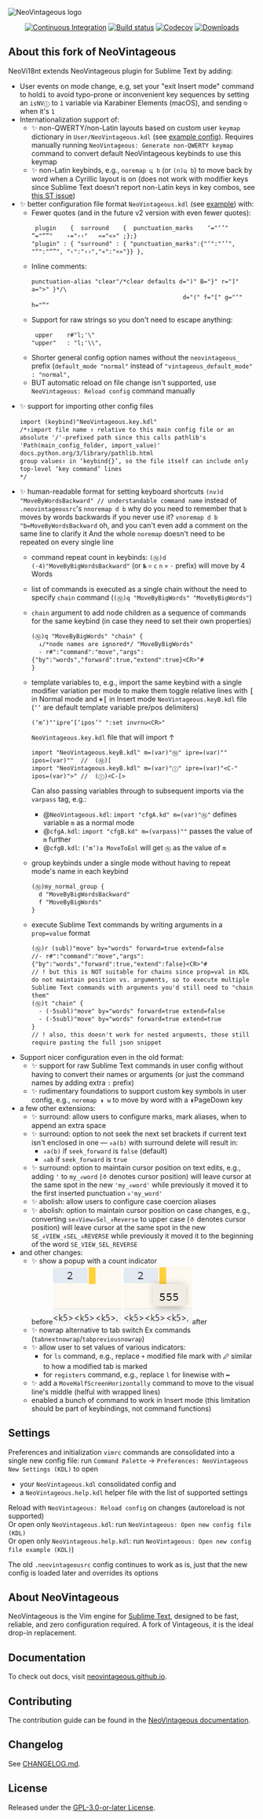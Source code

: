 ![NeoVintageous logo](res/neovintageous.png)

<p align="center">
    <a href="https://github.com/NeoVintageous/NeoVintageous/actions/workflows/ci.yml"><img alt="Continuous Integration" src="https://github.com/NeoVintageous/NeoVintageous/actions/workflows/ci.yml/badge.svg?branch=master"></a>
    <a href="https://ci.appveyor.com/project/gerardroche/neovintageous"><img alt="Build status" src="https://ci.appveyor.com/api/projects/status/g4pkv4ws1k2r1xna?svg=true"></a>
    <a href="https://codecov.io/gh/NeoVintageous/NeoVintageous"><img alt="Codecov" src="https://codecov.io/gh/NeoVintageous/NeoVintageous/branch/master/graph/badge.svg?token=PAaE5LdlOR"></a>
    <a href="https://packagecontrol.io/packages/NeoVintageous"><img alt="Downloads" src="https://img.shields.io/packagecontrol/dt/NeoVintageous.svg?style=flat-square"></a>
</p>

## About this fork of NeoVintageous

NeoVi18nt extends NeoVintageous plugin for Sublime Text by adding:
  - User events on mode change, e.g, set your "exit Insert mode" command to hold<kbd>i</kbd> to avoid typo-prone or inconvenient key sequences by setting an `isNVⓘ` to `1` variable via Karabiner Elements (macOS), and sending <kbd>⎋</kbd> when it's `1`
  - Internationalization support of:
    + :sparkles: non-QWERTY/non-Latin layouts based on custom user `keymap` dictionary in `User/NeoVintageous.kdl` (see [example config](./NeoVintageous.help.kdl)). Requires manually running `NeoVintageous: Generate non-QWERTY keymap` command to convert default NeoVintageous keybinds to use this keymap
    + :sparkles: non-Latin keybinds, e.g., `noremap ц b` (or `(n)ц b`) to move back by word when a Cyrillic layout is on (does not work with modifier keys since Sublime Text doesn't report non-Latin keys in key combos, see [this ST issue](https://github.com/sublimehq/sublime_text/issues/5980))
  - :sparkles: better configuration file format `NeoVintageous.kdl` (see [example](./NeoVintageous.help.kdl)) with:
    + Fewer quotes (and in the future v2 version with even fewer quotes):
      ```
       plugin    {  surround    {  punctuation_marks    ‘="‘’"    “="“”"    ‹="‹›"   «="«»" ;};}
      "plugin" : { "surround" : { "punctuation_marks":{"‘":"‘’", "“":"“”", "‹":"‹›","«":"«»"}} },
      ```
    + Inline comments:
      ```
      punctuation-alias "clear"/*clear defaults d=")" B="}" r="]" a=">" }*/\
                                                 d="(" f="[" g="‘" h="“"
      ```
    + Support for raw strings so you don't need to escape anything:
      ```
       upper 	r#"l;'\"
      "upper"	: "l;'\\",
      ```
    + Shorter general config option names without the `neovintageous_` prefix (`default_mode "normal"` instead of `"vintageous_default_mode" : "normal",`
    - BUT automatic reload on file change isn't supported, use `NeoVintageous: Reload config` command manually
  + :sparkles: support for importing other config files
    ```
    import (keybind)"NeoVintageous.key.kdl"
    /*↑import file name ↑ relative to this main config file or an absolute '/'-prefixed path since this calls pathlib's 'Path(main_config_folder, import_value)' docs.python.org/3/library/pathlib.html
    group values↑ in ‘keybind{}’, so the file itself can include only top-level ‘key command’ lines
    */
    ```
  + :sparkles: human-readable format for setting keyboard shortcuts
    `(nv)d "MoveByWordsBackward" // understandable command name`
    instead of `.neovintageousrc`'s
    `nnoremap d b` why do you need to remember that `b` moves by words backwards if you never use it?
    `vnoremap d b "b=MoveByWordsBackward` oh, and you can't even add a comment on the same line to clarify it
    And the whole `noremap` doesn't need to be repeated on every single line
    + command repeat count in keybinds: `(Ⓝ)d (⋅4)"MoveByBigWordsBackward"` (or `№` `⌗` `c` `n` `×` `⋅` prefix) will move by 4 Words
    + list of commands is executed as a single chain without the need to specify `chain` command (`(Ⓝ)q "MoveByBigWords" "MoveByBigWords"`)
    + `chain` argument to add node children as a sequence of commands for the same keybind (in case they need to set their own properties)
      ```kdl
      (Ⓝ)q "MoveByBigWords" "chain" {
        ↓/*node names are ignored*/ "MoveByBigWords"
        - r#":"command":"move","args":{"by":"words","forward":true,"extend":true}<CR>"#
      }
      ```
    + template variables to, e.g., import the same keybind with a single modifier variation per mode to make them toggle relative lines with <kbd>[</kbd> in Normal mode and <kbd>⎈</kbd><kbd>[</kbd> in Insert mode
      `NeoVintageous.keyB.kdl` file (`‘’` are default template variable pre/pos delimiters)
      ```kdl
      (‘m’)"‘ipre’[‘ipos’" ":set invrnu<CR>"
      ```
      `NeoVintageous.key.kdl` file that will import ↑
      ```kdl
      import "NeoVintageous.keyB.kdl" m=(var)"Ⓝ" ipre=(var)""    ipos=(var)""  //  (Ⓝ)[
      import "NeoVintageous.keyB.kdl" m=(var)"ⓘ" ipre=(var)"<C-" ipos=(var)">" //  (ⓘ)<C-[>
      ```
      Can also passing variables through to subsequent imports via the `varpass` tag, e.g.:
        - @`NeoVintageous.kdl`: `import "cfgA.kd" m=(var)"Ⓝ"` defines variable `m` as a normal mode
        - @`cfgA.kdl`: `import "cfgB.kd" m=(varpass)""` passes the value of `m` further
        - @`cfgB.kdl`: `(‘m’)a MoveToEol` will get `Ⓝ` as the value of `m`

    + group keybinds under a single mode without having to repeat mode's name in each keybind
      ```kdl
      (Ⓝ)my_normal_group {
        d "MoveByBigWordsBackward"
        f "MoveByBigWords"
      }
      ```
    + execute Sublime Text commands by writing arguments in a `prop=value` format
      ```kdl
      (Ⓝ)r (subl)"move" by="words" forward=true extend=false
      //- r#":"command":"move","args":{"by":"words","forward":true,"extend":false}<CR>"#
      // ! but this is NOT suitable for chains since prop=val in KDL do not maintain position vs. arguments, so to execute multiple Sublime Text commands with arguments you'd still need to "chain them"
      (Ⓝ)t "chain" {
        - (⋅5subl)"move" by="words" forward=true extend=false
        - (⋅5subl)"move" by="words" forward=true extend=true
      }
      // ! also, this doesn't work for nested arguments, those still require pasting the full json snippet
      ```
  - Support nicer configuration even in the old format:
    + :sparkles: support for raw Sublime Text commands in user config without having to convert their names or arguments (or just the command names by adding extra `:` prefix)
    + :sparkles: rudimentary foundations to support custom key symbols in user config, e.g., `noremap ⇟ w` to move by word with a <kbd>⇟</kbd>PageDown key
  - a few other extensions:
    + :sparkles: surround: allow users to configure marks, mark aliases, when to append an extra space
    + :sparkles: surround: option to not seek the next set brackets if current text isn't enclosed in one — `⎀a(b)` with surround  delete will result in:
      - `⎀a(b)` if `seek_forward` is `false` (default)
      - `⎀ab`   if `seek_forward` is `true`
    + :sparkles: surround: option to maintain cursor position on text edits, e.g., adding `'` to `my_⎀word` (⎀ denotes cursor position) will leave cursor at the same spot in the new `'my_⎀word'` while previously it moved it to the first inserted punctuation `⎀'my_word'`
    + :sparkles: abolish: allow users to configure case coercion aliases
    + :sparkles: abolish: option to maintain cursor position on case changes, e.g., converting `se⎀View⎀Sel_⎀Reverse` to upper case (⎀ denotes cursor position) will leave cursor at the same spot in the new `SE_⎀VIEW_⎀SEL_⎀REVERSE` while previously it moved it to the beginning of the word `SE_VIEW_SEL_REVERSE`
  - and other changes:
    + :sparkles: show a popup with a count indicator<br/>before![before](./doc/img/count_popup_before.png) ![after](./doc/img/count_popup_after.png)after
    + :sparkles: nowrap alternative to tab switch Ex commands (`tabnextnowrap`/`tabpreviousnowrap`)
    + :sparkles: allow user to set values of various indicators:
      + for `ls` command, e.g., replace `+` modified file mark with `🖉` similar to how a modified tab is marked
      + for `registers` command, e.g., replace `l` for linewise with `━`
    + :sparkles: add a `MoveHalfScreenHorizontally` command to move to the visual line's middle (helful with wrapped lines)
    + enabled a bunch of command to work in Insert mode (this limitation should be part of keybindings, not command functions)

## Settings

Preferences and initialization `vimrc` commands are consolidated into a single new config file: run `Command Palette` → `Preferences: NeoVintageous New Settings (KDL)` to open
  - your `NeoVintageous.kdl` consolidated config and
  - a `NeoVintageous.help.kdl` helper file with the list of supported settings

Reload with `NeoVintageous: Reload config` on changes (autoreload is not supported)<br/>
Or open only `NeoVintageous.kdl`: run `NeoVintageous: Open new config file (KDL)`<br/>
Or open only `NeoVintageous.help.kdl`: run `NeoVintageous: Open new config file example (KDL)`)

The old `.neovintageousrc` config continues to work as is, just that the new config is loaded later and overrides its options

## About NeoVintageous

NeoVintageous is the Vim engine for [Sublime Text](https://www.sublimetext.com/), designed to be fast, reliable, and zero configuration required. A fork of Vintageous, it is the ideal drop-in replacement.

## Documentation

To check out docs, visit [neovintageous.github.io](https://neovintageous.github.io).

## Contributing

The contribution guide can be found in the [NeoVintageous documentation](https://neovintageous.github.io/contributing).

## Changelog

See [CHANGELOG.md](CHANGELOG.md).

## License

Released under the [GPL-3.0-or-later License](LICENSE).
